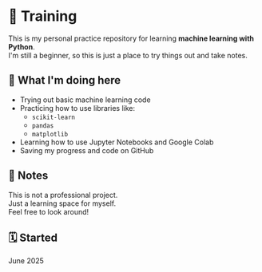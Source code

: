 # 🧠 Training

This is my personal practice repository for learning **machine learning with Python**.  
I'm still a beginner, so this is just a place to try things out and take notes.

## 📌 What I'm doing here

- Trying out basic machine learning code
- Practicing how to use libraries like:
  - `scikit-learn`
  - `pandas`
  - `matplotlib`
- Learning how to use Jupyter Notebooks and Google Colab
- Saving my progress and code on GitHub

## 💬 Notes

This is not a professional project.  
Just a learning space for myself.  
Feel free to look around!

## 🗓 Started

June 2025

